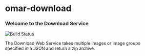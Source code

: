 # omar-download
### Welcome to the Download Service
[![Build Status](https://jenkins.radiantbluecloud.com/buildStatus/icon?job=omar-download-dev)]()

The Download Web Service takes multiple images or image groups specified in a JSON and return a zip archive.
